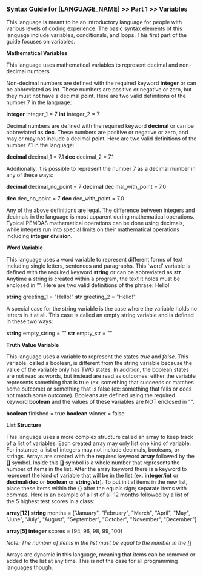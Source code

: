 
### Syntax Guide for [LANGUAGE_NAME] >> Part 1 >> Variables

This language is meant to be an introductory language for people with various levels of coding experience. The basic syntax elements of this language include variables, conditionals, and loops. This first part of the guide focuses on variables.


**Mathematical Variables**

This language uses mathematical variables to represent decimal and non-decimal numbers. 

Non-decimal numbers are defined with the required keyword **integer** or can be abbreviated as **int**. These numbers are positive or negative or zero, but they must not have a decimal point. Here are two valid definitions of the number 7 in the language:

**integer** integer_1 = 7
**int** integer_2 = 7

Decimal numbers are defined with the required keyword **decimal** or can be abbreviated as **dec**. These numbers are positive or negative or zero, and may or may not include a decimal point. Here are two valid definitions of the number 7.1 in the language:

**decimal** decimal_1 = 7.1
**dec** decimal_2 = 7.1

Additionally, it is possible to represent the number 7 as a decimal number in any of these ways:

**decimal** decimal_no\_point = 7
**decimal** decimal_with\_point = 7.0

**dec** dec_no\_point = 7
**dec** dec_with\_point = 7.0

Any of the above definitions are legal. The difference between integers and decimals in the language is most apparent during mathematical operations. Typical PEMDAS mathematical operations can be done using decimals, while integers run into special limits on their mathematical operations including **integer division**.


**Word Variable**

This language uses a word variable to represent different forms of text including single letters, sentences and paragraphs. This 'word' variable is defined with the required keyword **string** or can be abbreviated as **str**. Anytime a string is created within a program, the text it holds must be enclosed in "". Here are two valid definitions of the phrase: Hello!

**string** greeting_1 = "Hello!"
**str** greeting_2 = "Hello!"

A special case for the string variable is the case where the variable holds no letters in it at all. This case is called an empty string variable and is defined in these two ways:

**string** empty_string = ""
**str** empty_str = ""


**Truth Value Variable**

This language uses a variable to represent the states _true_ and _false_. This variable, called a boolean, is different from the string variable because the value of the variable only has TWO states. In addition, the boolean states are not read as words, but instead are read as outcomes: either the variable represents something that is true (ex: something that succeeds or matches some outcome) or something that is false (ex: something that fails or does not match some outcome). Booleans are defined using the required keyword **boolean** and the values of these variables are NOT enclosed in "".

**boolean** finished = true
**boolean** winner = false


**List Structure**

This language uses a more complex structure called an array to keep track of a list of variables. Each created array may only list one kind of variable. For instance, a list of integers may not include decimals, booleans, or strings. Arrays are created with the required keyword **array** followed by the **[]** symbol. Inside this **[]** symbol is a whole number that represents the number of items in the list. After the array keyword there is a keyword to represent the kind of variable that will be in the list (ex: **integer**/**int** or **decimal**/**dec** or **boolean** or **string**/**str**). To put initial items in the new list, place these items within the {} after the equals sign; separate items with commas. Here is an example of a list of all 12 months followed by a list of the 5 highest test scores in a class:

**array[12] string** months = ["January", "February", "March", "April", "May", "June", "July", "August", "September", "October", "November", "December"]

**array[5] integer** scores = [94, 96, 98, 99, 100]

_Note: The number of items in the list must be equal to the number in the []_

Arrays are dynamic in this language, meaning that items can be removed or added to the list at any time. This is not the case for all programming languages though.

